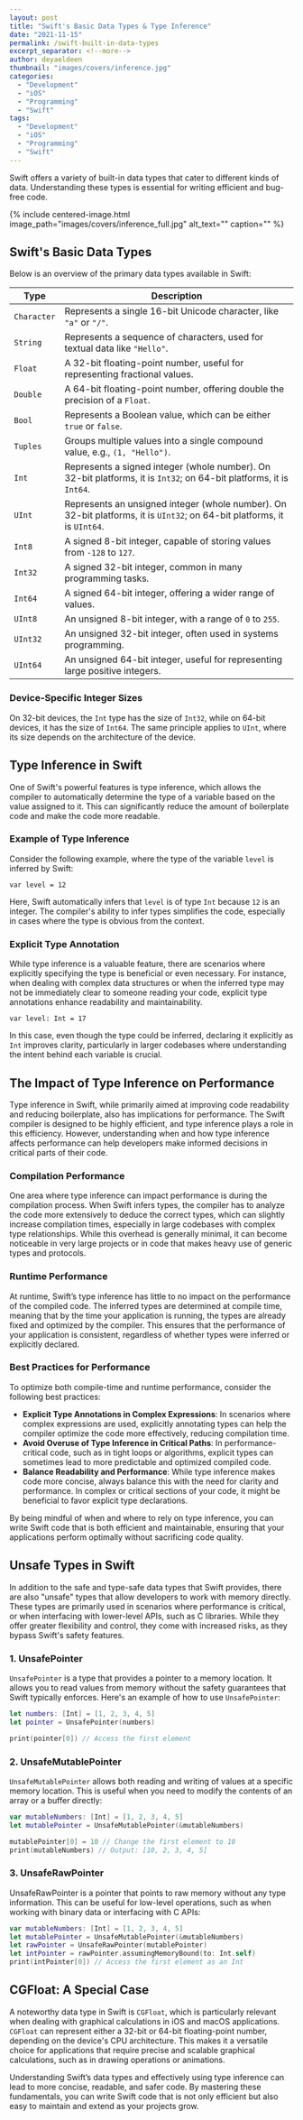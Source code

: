 ```yaml
---
layout: post
title: "Swift's Basic Data Types & Type Inference"
date: "2021-11-15"
permalink: /swift-built-in-data-types
excerpt_separator: <!--more-->
author: deyaeldeen
thumbnail: "images/covers/inference.jpg"
categories: 
  - "Development"
  - "iOS"
  - "Programming"
  - "Swift"
tags: 
  - "Development"
  - "iOS"
  - "Programming"
  - "Swift"
---
```


Swift offers a variety of built-in data types that cater to different kinds of data. Understanding these types is essential for writing efficient and bug-free code. 

<!--more-->
{%
 include centered-image.html 
 image_path="images/covers/inference_full.jpg"
 alt_text="" 
 caption=""
%}

## Swift's Basic Data Types
Below is an overview of the primary data types available in Swift:

| **Type**   | **Description**                                                                 |
|------------|---------------------------------------------------------------------------------|
| `Character`  | Represents a single 16-bit Unicode character, like `"a"` or `"/"`.              |
| `String`     | Represents a sequence of characters, used for textual data like `"Hello"`.      |
| `Float`      | A 32-bit floating-point number, useful for representing fractional values.      |
| `Double`     | A 64-bit floating-point number, offering double the precision of a `Float`.     |
| `Bool`       | Represents a Boolean value, which can be either `true` or `false`.              |
| `Tuples`     | Groups multiple values into a single compound value, e.g., `(1, "Hello")`.      |
| `Int`        | Represents a signed integer (whole number). On 32-bit platforms, it is `Int32`; on 64-bit platforms, it is `Int64`. |
| `UInt`       | Represents an unsigned integer (whole number). On 32-bit platforms, it is `UInt32`; on 64-bit platforms, it is `UInt64`. |
| `Int8`       | A signed 8-bit integer, capable of storing values from `-128` to `127`.         |
| `Int32`      | A signed 32-bit integer, common in many programming tasks.                      |
| `Int64`      | A signed 64-bit integer, offering a wider range of values.                      |
| `UInt8`      | An unsigned 8-bit integer, with a range of `0` to `255`.                        |
| `UInt32`     | An unsigned 32-bit integer, often used in systems programming.                  |
| `UInt64`     | An unsigned 64-bit integer, useful for representing large positive integers.    |

### Device-Specific Integer Sizes

On 32-bit devices, the `Int` type has the size of `Int32`, while on 64-bit devices, it has the size of `Int64`. The same principle applies to `UInt`, where its size depends on the architecture of the device.

## Type Inference in Swift

One of Swift's powerful features is type inference, which allows the compiler to automatically determine the type of a variable based on the value assigned to it. This can significantly reduce the amount of boilerplate code and make the code more readable.

### Example of Type Inference

Consider the following example, where the type of the variable `level` is inferred by Swift:

```
var level = 12
```

Here, Swift automatically infers that `level` is of type `Int` because `12` is an integer. The compiler's ability to infer types simplifies the code, especially in cases where the type is obvious from the context.


### Explicit Type Annotation

While type inference is a valuable feature, there are scenarios where explicitly specifying the type is beneficial or even necessary. For instance, when dealing with complex data structures or when the inferred type may not be immediately clear to someone reading your code, explicit type annotations enhance readability and maintainability.

```
var level: Int = 17
```

In this case, even though the type could be inferred, declaring it explicitly as `Int` improves clarity, particularly in larger codebases where understanding the intent behind each variable is crucial.

## The Impact of Type Inference on Performance

Type inference in Swift, while primarily aimed at improving code readability and reducing boilerplate, also has implications for performance. The Swift compiler is designed to be highly efficient, and type inference plays a role in this efficiency. However, understanding when and how type inference affects performance can help developers make informed decisions in critical parts of their code.

### Compilation Performance

One area where type inference can impact performance is during the compilation process. When Swift infers types, the compiler has to analyze the code more extensively to deduce the correct types, which can slightly increase compilation times, especially in large codebases with complex type relationships. While this overhead is generally minimal, it can become noticeable in very large projects or in code that makes heavy use of generic types and protocols.

### Runtime Performance

At runtime, Swift’s type inference has little to no impact on the performance of the compiled code. The inferred types are determined at compile time, meaning that by the time your application is running, the types are already fixed and optimized by the compiler. This ensures that the performance of your application is consistent, regardless of whether types were inferred or explicitly declared.

### Best Practices for Performance

To optimize both compile-time and runtime performance, consider the following best practices:

- **Explicit Type Annotations in Complex Expressions**: In scenarios where complex expressions are used, explicitly annotating types can help the compiler optimize the code more effectively, reducing compilation time.
- **Avoid Overuse of Type Inference in Critical Paths**: In performance-critical code, such as in tight loops or algorithms, explicit types can sometimes lead to more predictable and optimized compiled code.
- **Balance Readability and Performance**: While type inference makes code more concise, always balance this with the need for clarity and performance. In complex or critical sections of your code, it might be beneficial to favor explicit type declarations.

By being mindful of when and where to rely on type inference, you can write Swift code that is both efficient and maintainable, ensuring that your applications perform optimally without sacrificing code quality.

## Unsafe Types in Swift

In addition to the safe and type-safe data types that Swift provides, there are also "unsafe" types that allow developers to work with memory directly. These types are primarily used in scenarios where performance is critical, or when interfacing with lower-level APIs, such as C libraries. While they offer greater flexibility and control, they come with increased risks, as they bypass Swift's safety features.

### 1. UnsafePointer

`UnsafePointer` is a type that provides a pointer to a memory location. It allows you to read values from memory without the safety guarantees that Swift typically enforces. Here's an example of how to use `UnsafePointer`:

```swift
let numbers: [Int] = [1, 2, 3, 4, 5]
let pointer = UnsafePointer(numbers)

print(pointer[0]) // Access the first element
```

### 2. UnsafeMutablePointer
`UnsafeMutablePointer` allows both reading and writing of values at a specific memory location. This is useful when you need to modify the contents of an array or a buffer directly:

```swift
var mutableNumbers: [Int] = [1, 2, 3, 4, 5]
let mutablePointer = UnsafeMutablePointer(&mutableNumbers)

mutablePointer[0] = 10 // Change the first element to 10
print(mutableNumbers) // Output: [10, 2, 3, 4, 5]
```

### 3. UnsafeRawPointer
UnsafeRawPointer is a pointer that points to raw memory without any type information. This can be useful for low-level operations, such as when working with binary data or interfacing with C APIs:

```swift
var mutableNumbers: [Int] = [1, 2, 3, 4, 5]
let mutablePointer = UnsafeMutablePointer(&mutableNumbers)
let rawPointer = UnsafeRawPointer(mutablePointer)
let intPointer = rawPointer.assumingMemoryBound(to: Int.self)
print(intPointer[0]) // Access the first element as an Int
```

## CGFloat: A Special Case

A noteworthy data type in Swift is `CGFloat`, which is particularly relevant when dealing with graphical calculations in iOS and macOS applications. `CGFloat` can represent either a 32-bit or 64-bit floating-point number, depending on the device's CPU architecture. This makes it a versatile choice for applications that require precise and scalable graphical calculations, such as in drawing operations or animations.

Understanding Swift’s data types and effectively using type inference can lead to more concise, readable, and safer code. By mastering these fundamentals, you can write Swift code that is not only efficient but also easy to maintain and extend as your projects grow.
